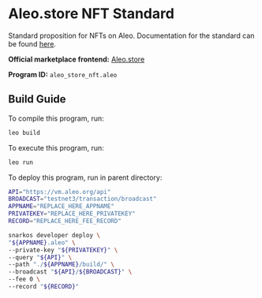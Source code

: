 # Aleo.store NFT Standard

Standard proposition for NFTs on Aleo. Documentation for the standard can be found [here](https://docs.aleo.store).

__Official marketplace frontend:__ [Aleo.store](https://aleo.store)

__Program ID:__ `aleo_store_nft.aleo`

## Build Guide

To compile this program, run:
```bash
leo build
```

To execute this program, run:
```bash
leo run
```

To deploy this program, run in parent directory:
```bash
API="https://vm.aleo.org/api"
BROADCAST="testnet3/transaction/broadcast"
APPNAME="REPLACE_HERE_APPNAME"
PRIVATEKEY="REPLACE_HERE_PRIVATEKEY"
RECORD="REPLACE_HERE_FEE_RECORD"

snarkos developer deploy \
"${APPNAME}.aleo" \
--private-key "${PRIVATEKEY}" \
--query "${API}" \
--path "./${APPNAME}/build/" \
--broadcast "${API}/${BROADCAST}" \
--fee 0 \
--record "${RECORD}"
```
